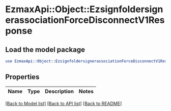 # EzmaxApi::Object::EzsignfoldersignerassociationForceDisconnectV1Response

## Load the model package
```perl
use EzmaxApi::Object::EzsignfoldersignerassociationForceDisconnectV1Response;
```

## Properties
Name | Type | Description | Notes
------------ | ------------- | ------------- | -------------

[[Back to Model list]](../README.md#documentation-for-models) [[Back to API list]](../README.md#documentation-for-api-endpoints) [[Back to README]](../README.md)


